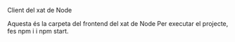Client del xat de Node

Aquesta és la carpeta del frontend del xat de Node
Per executar el projecte, fes npm i i npm start.

